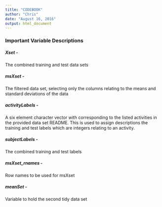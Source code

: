 ```yaml
---
title: "CODEBOOK"
author: "Chris"
date: "August 16, 2016"
output: html_document
---
```


### Important Variable Descriptions

##### Xset - 
The combined training and test data sets


##### msXset - 
The filtered data set, selecting only the columns relating to the means and standard deviations of the data


##### activityLabels - 
A six element character vector with corresponding to the listed activities in the provided data set README.
This is used to assign descriptions the training and test labels which are integers relating to an activity.

##### subjectLabels -
The combined training and test labels


##### msXset_rnames - 
Row names to be used for msXset


##### meanSet -
Variable to hold the second tidy data set


